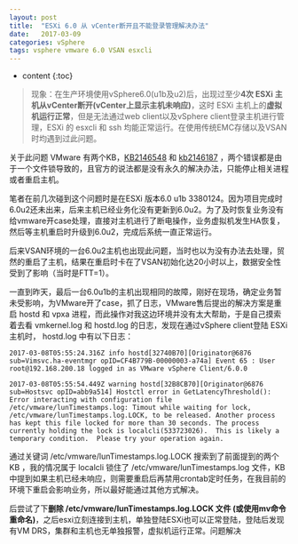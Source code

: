```yaml
---
layout: post
title:  "ESXi 6.0 从 vCenter断开且不能登录管理解决办法"
date:   2017-03-09
categories: vSphere
tags: vsphere vmware 6.0 VSAN esxcli
---
```


* content
{:toc}

>现象：在生产环境使用vSphere6.0(u1b及u2)后，出现过至少**4次 ESXi 主机从vCenter断开(vCenter上显示主机未响应)**，这时 ESXi 主机上的**虚拟机运行正常**，但是无法通过web client以及vSphere client登录主机进行管理，ESXi 的 esxcli 和 ssh 均能正常运行。在使用传统EMC存储以及VSAN时均遇到过此问题。



关于此问题 VMware 有两个KB，[KB2146548](https://kb.vmware.com/selfservice/microsites/search.do?language=en_US&cmd=displayKC&externalId=2146548) 和 [kb2146187](http://kb.vmware.com/kb/2146187) ，两个错误都是由于一个文件锁导致的，且官方的说法都是没有永久的解决办法，只能停止相关进程或者重启主机。

笔者在前几次碰到这个问题时是在ESXi 版本6.0 u1b 3380124。因为项目完成时6.0u2还未出来，后来主机已经业务化没有更新到6.0u2。为了及时恢复业务没有给vmware开case处理，直接对主机进行了断电操作，业务虚拟机发生HA恢复，然后等主机重启时升级到6.0u2，完成后系统一直正常运行。

后来VSAN环境的一台6.0u2主机也出现此问题，当时也以为没有办法去处理，贸然的重启了主机，结果在重启时卡在了VSAN初始化达20小时以上，数据安全性受到了影响（当时是FTT=1）。

一直到昨天，最后一台6.0u1b的主机出现相同的故障，刚好在现场，确定业务暂未受影响，为VMware开了case，抓了日志，VMware售后提出的解决方案是重启 hostd 和 vpxa 进程，而此操作对我这边环境并没有太大帮助，于是自己摸索着去看 vmkernel.log 和 hostd.log 的日志，发现在通过vSphere client登陆 ESXi 主机时， hostd.log 中有以下日志：

	2017-03-08T05:55:24.316Z info hostd[32740B70][Originator@6876 sub=Vimsvc.ha-eventmgr opID=CF4B779B-00000003-a74a] Event 65 : User root@192.168.200.18 logged in as VMware vSphere Client/6.0.0

	2017-03-08T05:55:54.449Z warning hostd[32B8CB70][Originator@6876 sub=Hostsvc opID=abb9a514] Hostctl error in GetLatencyThreshold(): Error interacting with configuration file /etc/vmware/lunTimestamps.log: Timout while waiting for lock, /etc/vmware/lunTimestamps.log.LOCK, to be released. Another process has kept this file locked for more than 30 seconds. The process currently holding the lock is localcli(533723026).  This is likely a temporary condition.  Please try your operation again.

通过关键词 /etc/vmware/lunTimestamps.log.LOCK 搜索到了前面提到的两个 KB ，我的情况属于 localcli 锁住了 /etc/vmware/lunTimestamps.log 文件，KB 中提到如果主机已经未响应，则需要重启后再禁用crontab定时任务，在我目前的环境下重启会影响业务，所以最好能通过其他方式解决。

后尝试了下**删除 /etc/vmware/lunTimestamps.log.LOCK 文件 (或使用mv命令重命名)**，之后esxi立刻连接到主机，单独登陆ESXi也可以正常登陆，登陆后发现有VM DRS，集群和主机也无单独报警，虚拟机运行正常。问题解决








